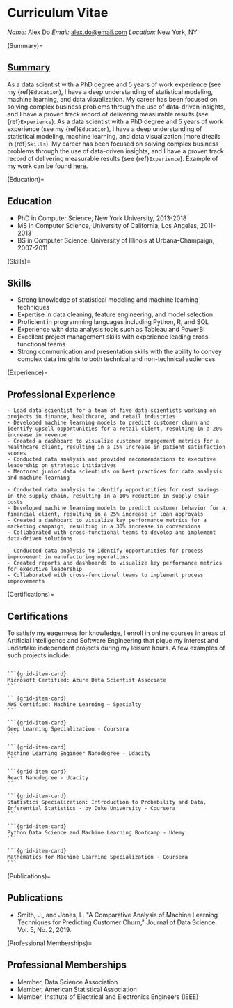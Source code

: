 # Curriculum Vitae

*Name:* Alex Do 
*Email:* alex.do@email.com 
*Location:* New York, NY

(Summary)=
## <u>Summary</u>
As a data scientist with a PhD degree and 5 years of work experience (see my {ref}`Education`), I have a deep understanding of statistical modeling, machine learning, and data visualization. My career has been focused on solving complex business problems through the use of data-driven insights, and I have a proven track record of delivering measurable results (see {ref}`Experience`). As a data scientist with a PhD degree and 5 years of work experience (see my {ref}`Education`), I have a deep understanding of statistical modeling, machine learning, and data visualization (more dteails in {ref}`Skills`). My career has been focused on solving complex business problems through the use of data-driven insights, and I have a proven track record of delivering measurable results (see {ref}`Experience`). Example of my work can be found [here](analysis_example.ipynb).

(Education)=
## Education
- PhD in Computer Science, New York University, 2013-2018
- MS in Computer Science, University of California, Los Angeles, 2011-2013
- BS in Computer Science, University of Illinois at Urbana-Champaign, 2007-2011

(Skills)=
## Skills
- Strong knowledge of statistical modeling and machine learning techniques
- Expertise in data cleaning, feature engineering, and model selection
- Proficient in programming languages including Python, R, and SQL
- Experience with data analysis tools such as Tableau and PowerBI
- Excellent project management skills with experience leading cross-functional teams
- Strong communication and presentation skills with the ability to convey complex data insights to both technical and non-technical audiences

(Experience)=
## Professional Experience
```{dropdown} **Data Scientist, ABC Corporation, New York, NY, 2018-present**
- Lead data scientist for a team of five data scientists working on projects in finance, healthcare, and retail industries
- Developed machine learning models to predict customer churn and identify upsell opportunities for a retail client, resulting in a 20% increase in revenue
- Created a dashboard to visualize customer engagement metrics for a healthcare client, resulting in a 15% increase in patient satisfaction scores
- Conducted data analysis and provided recommendations to executive leadership on strategic initiatives
- Mentored junior data scientists on best practices for data analysis and machine learning
```

```{dropdown} **Data Scientist, XYZ Corporation, Los Angeles, CA, 2016-2018**
- Conducted data analysis to identify opportunities for cost savings in the supply chain, resulting in a 10% reduction in supply chain costs
- Developed machine learning models to predict customer behavior for a financial client, resulting in a 25% increase in loan approvals
- Created a dashboard to visualize key performance metrics for a marketing campaign, resulting in a 30% increase in conversions
- Collaborated with cross-functional teams to develop and implement data-driven solutions
```

```{dropdown} **Data Analyst, DEF Corporation, Urbana-Champaign, IL, 2011-2016**
- Conducted data analysis to identify opportunities for process improvement in manufacturing operations
- Created reports and dashboards to visualize key performance metrics for executive leadership
- Collaborated with cross-functional teams to implement process improvements
```

(Certifications)=
## Certifications
To satisfy my eagerness for knowledge, I enroll in online courses in areas of Artificial Intelligence and Software Engineering that pique my interest and undertake independent projects during my leisure hours. A few examples of such projects include:
````{grid}

```{grid-item-card}
Microsoft Certified: Azure Data Scientist Associate
```

```{grid-item-card}
AWS Certified: Machine Learning – Specialty
```

```{grid-item-card}
Deep Learning Specialization - Coursera
```

```{grid-item-card}
Machine Learning Engineer Nanodegree - Udacity
```

```{grid-item-card}
React Nanodegree - Udacity
```

```{grid-item-card}
Statistics Specialization: Introduction to Probability and Data, Inferential Statistics - by Duke University - Coursera
```

```{grid-item-card}
Python Data Science and Machine Learning Bootcamp - Udemy
```

```{grid-item-card}
Mathematics for Machine Learning Specialization - Coursera
```
````

(Publications)=
## Publications
- Smith, J., and Jones, L. "A Comparative Analysis of Machine Learning Techniques for Predicting Customer Churn," Journal of Data Science, Vol. 5, No. 2, 2019.

(Professional Memberships)=
## Professional Memberships
- Member, Data Science Association
- Member, American Statistical Association
- Member, Institute of Electrical and Electronics Engineers (IEEE)
